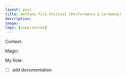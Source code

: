 ```yaml
---
layout: post
title: Beltane Fire Festival (Performance & Ceremony)
description: 
image:
tags: [experiences]
---
```


Context:

Magic:

My Role:

- [ ] add documentation